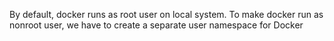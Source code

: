 By default, docker runs as root user on local system. To make docker run as nonroot user, we have to 
create a separate user namespace for Docker 